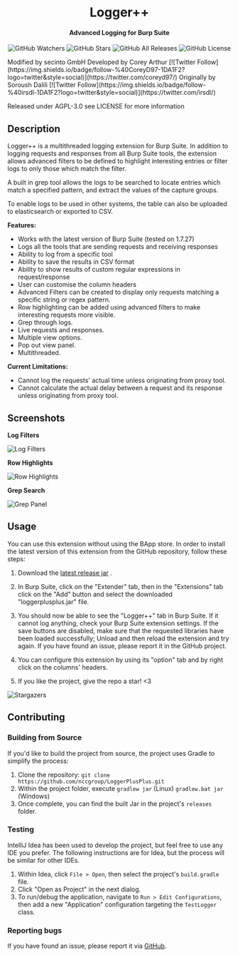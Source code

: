 <h1 align="center">Logger++</h1>
<h4 align="center">Advanced Logging for Burp Suite</h4>
<p align="center">
  
  <img src="https://img.shields.io/github/watchers/nccgroup/LoggerPlusPlus?label=Watchers&style=for-the-badge" alt="GitHub Watchers">
  <img src="https://img.shields.io/github/stars/nccgroup/LoggerPlusPlus?style=for-the-badge" alt="GitHub Stars">
  <img src="https://img.shields.io/github/downloads/nccgroup/LoggerPlusPlus/total?style=for-the-badge" alt="GitHub All Releases">
  <img src="https://img.shields.io/github/license/nccgroup/LoggerPlusPlus?style=for-the-badge" alt="GitHub License">
</p>
Modified by secinto GmbH
Developed by Corey
Arthur  [![Twitter Follow](https://img.shields.io/badge/follow-%40CoreyD97-1DA1F2?logo=twitter&style=social)](https://twitter.com/coreyd97/)  
Originally by Soroush
Dalili  [![Twitter Follow](https://img.shields.io/badge/follow-%40irsdl-1DA1F2?logo=twitter&style=social)](https://twitter.com/irsdl/)

Released under AGPL-3.0 see LICENSE for more information

Description
----

Logger++ is a multithreaded logging extension for Burp Suite. In addition to logging requests and responses from all
Burp Suite tools, the extension allows advanced filters to be defined to highlight interesting entries or filter logs to
only those which match the filter.

A built in grep tool allows the logs to be searched to locate entries which match a specified pattern, and extract the
values of the capture groups.

To enable logs to be used in other systems, the table can also be uploaded to elasticsearch or exported to CSV.

<b>Features:</b>

- Works with the latest version of Burp Suite (tested on 1.7.27)
- Logs all the tools that are sending requests and receiving responses
- Ability to log from a specific tool
- Ability to save the results in CSV format
- Ability to show results of custom regular expressions in request/response
- User can customise the column headers
- Advanced Filters can be created to display only requests matching a specific string or regex pattern.
- Row highlighting can be added using advanced filters to make interesting requests more visible.
- Grep through logs.
- Live requests and responses.
- Multiple view options.
- Pop out view panel.
- Multithreaded.

<b>Current Limitations:</b>

- Cannot log the requests' actual time unless originating from proxy tool.
- Cannot calculate the actual delay between a request and its response unless originating from proxy tool.

Screenshots
----------------------

<b>Log Filters</b>

![Log Filters](images/filters.png)

<b>Row Highlights</b>

![Row Highlights](images/colorfilters.png)

<b>Grep Search</b>

![Grep Panel](images/grep.png)


Usage
----
You can use this extension without using the BApp store. In order to install the latest version of this extension from
the GitHub repository, follow these steps:

1. Download the [latest release jar](https://github.com/nccgroup/LoggerPlusPlus/releases/latest) .

2. In Burp Suite, click on the "Extender" tab, then in the "Extensions" tab click on the "Add" button and select the
   downloaded "loggerplusplus.jar" file.

3. You should now be able to see the "Logger++" tab in Burp Suite. If it cannot log anything, check your Burp Suite
   extension settings. If the save buttons are disabled, make sure that the requested libraries have been loaded
   successfully; Unload and then reload the extension and try again. If you have found an issue, please report it in the
   GitHub project.

4. You can configure this extension by using its "option" tab and by right click on the columns' headers.

5. If you like the project, give the repo a star! <3

![Stargazers](https://starchart.cc/nccgroup/LoggerPlusPlus.svg)

Contributing
----

### Building from Source

If you'd like to build the project from source, the project uses Gradle to simplify the process:

1. Clone the repository: `git clone https://github.com/nccgroup/LoggerPlusPlus.git`
2. Within the project folder, execute `gradlew jar` (Linux) `gradlew.bat jar` (Windows)
3. Once complete, you can find the built Jar in the project's `releases` folder.

### Testing

IntelliJ Idea has been used to develop the project, but feel free to use any IDE you prefer. The following instructions
are for Idea, but the process will be similar for other IDEs.

1. Within Idea, click `File > Open`, then select the project's `build.gradle` file.
2. Click "Open as Project" in the next dialog.
3. To run/debug the application, navigate to `Run > Edit Configurations`, then add a new "Application" configuration
   targeting the `TestLogger` class.

### Reporting bugs

If you have found an issue, please report it via [GitHub](https://github.com/nccgroup/LoggerPlusPlus/issues/new/choose).
